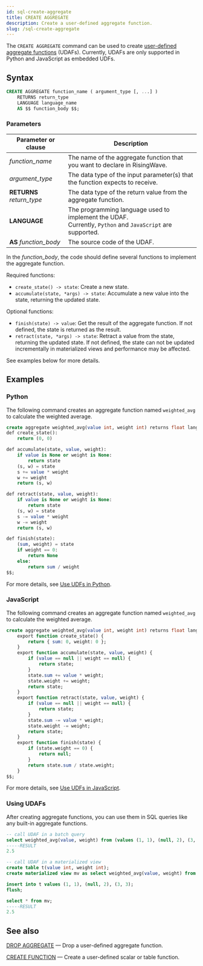 ```yaml
---
id: sql-create-aggregate
title: CREATE AGGREGATE
description: Create a user-defined aggregate function.
slug: /sql-create-aggregate
---
```

<head>
  <link rel="canonical" href="https://docs.risingwave.com/docs/current/sql-create-aggregate/" />
</head>

The `CREATE AGGREGATE` command can be used to create [user-defined aggregate functions](/sql/udf/user-defined-functions.md) (UDAFs). Currently, UDAFs are only supported in Python and JavaScript as embedded UDFs.

## Syntax

```sql
CREATE AGGREGATE function_name ( argument_type [, ...] )
    RETURNS return_type
    LANGUAGE language_name
    AS $$ function_body $$;
```

### Parameters

| Parameter or clause | Description |
| --- | --- |
| *function_name* | The name of the aggregate function that you want to declare in RisingWave. |
| *argument_type* | The data type of the input parameter(s) that the function expects to receive. |
| **RETURNS** *return_type* | The data type of the return value from the aggregate function. |
| **LANGUAGE** | The programming language used to implement the UDAF. <br/> Currently, `Python` and `JavaScript` are supported. |
| **AS** *function_body* | The source code of the UDAF. |

In the *function_body*, the code should define several functions to implement the aggregate function.

Required functions:

- `create_state() -> state`: Create a new state.
- `accumulate(state, *args) -> state`: Accumulate a new value into the state, returning the updated state.

Optional functions:

- `finish(state) -> value`: Get the result of the aggregate function. If not defined, the state is returned as the result.
- `retract(state, *args) -> state`: Retract a value from the state, returning the updated state. If not defined, the state can not be updated incrementally in materialized views and performance may be affected.

See examples below for more details.

## Examples

### Python

The following command creates an aggregate function named `weighted_avg` to calculate the weighted average.

```sql title="Python UDAF"
create aggregate weighted_avg(value int, weight int) returns float language python as $$
def create_state():
    return (0, 0)

def accumulate(state, value, weight):
    if value is None or weight is None:
        return state
    (s, w) = state
    s += value * weight
    w += weight
    return (s, w)

def retract(state, value, weight):
    if value is None or weight is None:
        return state
    (s, w) = state
    s -= value * weight
    w -= weight
    return (s, w)

def finish(state):
    (sum, weight) = state
    if weight == 0:
        return None
    else:
        return sum / weight
$$;
```

For more details, see [Use UDFs in Python](/sql/udf/udf-python-embedded.md).

### JavaScript

The following command creates an aggregate function named `weighted_avg` to calculate the weighted average.

```sql title="Javascript UDAF"
create aggregate weighted_avg(value int, weight int) returns float language javascript as $$
    export function create_state() {
        return { sum: 0, weight: 0 };
    }
    export function accumulate(state, value, weight) {
        if (value == null || weight == null) {
            return state;
        }
        state.sum += value * weight;
        state.weight += weight;
        return state;
    }
    export function retract(state, value, weight) {
        if (value == null || weight == null) {
            return state;
        }
        state.sum -= value * weight;
        state.weight -= weight;
        return state;
    }
    export function finish(state) {
        if (state.weight == 0) {
            return null;
        }
        return state.sum / state.weight;
    }
$$;
```

For more details, see [Use UDFs in JavaScript](/sql/udf/udf-javascript.md).

### Using UDAFs

After creating aggregate functions, you can use them in SQL queries like any built-in aggregate functions.

```sql title="Use UDAF"
-- call UDAF in a batch query
select weighted_avg(value, weight) from (values (1, 1), (null, 2), (3, 3)) as t(value, weight);
-----RESULT
2.5

-- call UDAF in a materialized view
create table t(value int, weight int);
create materialized view mv as select weighted_avg(value, weight) from t;

insert into t values (1, 1), (null, 2), (3, 3);
flush;

select * from mv;
-----RESULT
2.5
```

## See also

[DROP AGGREGATE](/sql/commands/sql-drop-aggregate.md) — Drop a user-defined aggregate function.

[CREATE FUNCTION](/sql/commands/sql-create-functions.md) — Create a user-defined scalar or table function.
